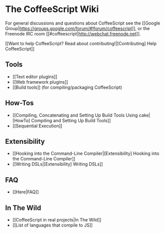 # The CoffeeScript Wiki

For general discussions and questions about CoffeeScript see the [[Google Group|https://groups.google.com/forum/#!forum/coffeescript]], or the Freenode IRC room [[#coffeescript|http://webchat.freenode.net]].

[[Want to help CoffeeScript? Read about contributing!|[Contributing] Help CoffeeScript]]


## Tools

* [[Text editor plugins]]
* [[Web framework plugins]]
* [[Build tools]] (for compiling/packaging CoffeeScript)


## How-Tos

* [[Compiling, Concatenating and Setting Up Build Tools Using cake|[HowTo] Compiling and Setting Up Build Tools]]
* [[Sequential Execution]]


## Extensibility

* [[Hooking into the Command-Line Compiler|[Extensibility] Hooking into the Command-Line Compiler]]
* [[Writing DSLs|[Extensibility] Writing DSLs]]


## FAQ
* [[Here|FAQ]]

## In The Wild
* [[CoffeeScript in real projects|In The Wild]]
* [[List of languages that compile to JS]]


